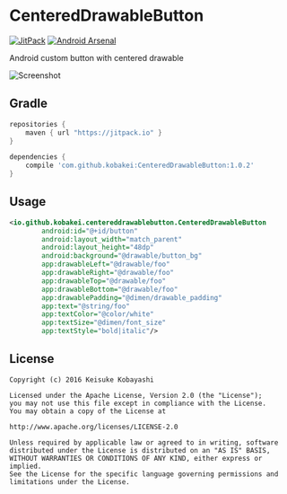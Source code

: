 CenteredDrawableButton
=======================

[![JitPack](https://jitpack.io/v/kobakei/CenteredDrawableButton.svg)](https://jitpack.io/#kobakei/CenteredDrawableButton)
[![Android Arsenal](https://img.shields.io/badge/Android%20Arsenal-CenteredDrawableButton-green.svg?style=true)](https://android-arsenal.com/details/1/3222)

Android custom button with centered drawable

![Screenshot](https://raw.githubusercontent.com/kobakei/CenteredDrawableButton/master/photos/screenshot.png)

## Gradle

```groovy
repositories {
    maven { url "https://jitpack.io" }
}

dependencies {
    compile 'com.github.kobakei:CenteredDrawableButton:1.0.2'
}
```

## Usage

```xml
<io.github.kobakei.centereddrawablebutton.CenteredDrawableButton
        android:id="@+id/button"
        android:layout_width="match_parent"
        android:layout_height="48dp"
        android:background="@drawable/button_bg"
        app:drawableLeft="@drawable/foo"
        app:drawableRight="@drawable/foo"
        app:drawableTop="@drawable/foo"
        app:drawableBottom="@drawable/foo"
        app:drawablePadding="@dimen/drawable_padding"
        app:text="@string/foo"
        app:textColor="@color/white"
        app:textSize="@dimen/font_size"
        app:textStyle="bold|italic"/>
```

## License

```
Copyright (c) 2016 Keisuke Kobayashi

Licensed under the Apache License, Version 2.0 (the "License");
you may not use this file except in compliance with the License.
You may obtain a copy of the License at

http://www.apache.org/licenses/LICENSE-2.0

Unless required by applicable law or agreed to in writing, software
distributed under the License is distributed on an "AS IS" BASIS,
WITHOUT WARRANTIES OR CONDITIONS OF ANY KIND, either express or implied.
See the License for the specific language governing permissions and
limitations under the License.
```
